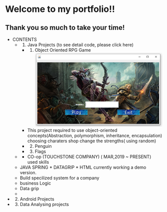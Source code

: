 # Welcome to my portfolio!!

## Thank you so much to take your time!

+ CONTENTS
  + 1. Java Projects
  (to see detail code, please click here)
      + 1) Object Oriented RPG Game
        ![firstpage-game](/images/RPGgame.png)
      + This project required to use object-oriented concepts(Abstraction, polymorphism, inheritance, encapsulation)
        choosing charaters
        shop
        change the strengths( using random)
       + 2) Penguin
       + 3) Flags
   + * CO-op (TOUCHSTONE COMPANY) ( MAR,2019 ~ PRESENT)
   used skills
   * JAVA SPRING * DATAGRIP * HTML
   currently working a demo version.
   + Build specilized system for a company
    + business Logic
    + Data grip
    + 
 + 2. Android Projects
  + 3. Data Analysing projects
  
